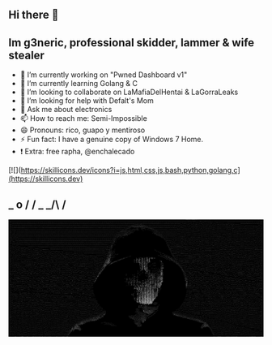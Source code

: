 ## Hi there 👋

## Im g3neric, professional skidder, lammer & wife stealer

- 🔭 I’m currently working on "Pwned Dashboard v1"
- 🌱 I’m currently learning Golang & C
- 👯 I’m looking to collaborate on LaMafiaDelHentai & LaGorraLeaks
- 🤔 I’m looking for help with Defalt's Mom
- 💬 Ask me about electronics
- 📫 How to reach me: Semi-Impossible
- 😄 Pronouns: rico, guapo y mentiroso
- ⚡ Fun fact: I have a genuine copy of Windows 7 Home. 
- ❗️ Extra: free rapha, @enchalecado

[![](https://skillicons.dev/icons?i=js,html,css,js,bash,python,golang,c](https://skillicons.dev)

##  _ o / / \_ _/\   /

![](g3n.jpg)
